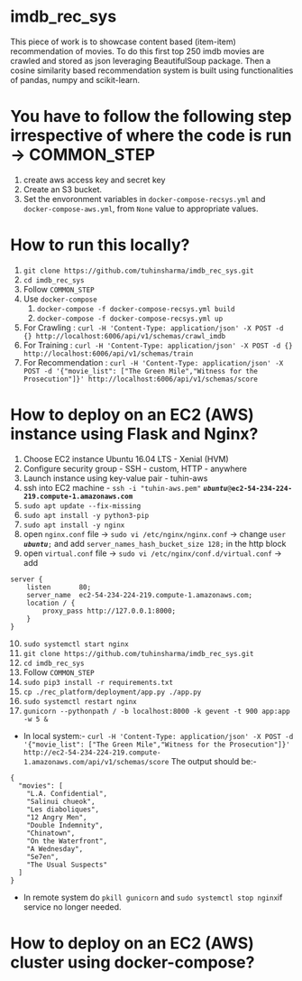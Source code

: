 # imdb_rec_sys

This piece of work is to showcase content based (item-item) recommendation of movies. To do this first top 250 imdb movies are crawled and stored as json leveraging BeautifulSoup package. Then a cosine similarity based recommendation system is built using functionalities of pandas, numpy and scikit-learn.

# You have to follow the following step irrespective of where the code is run &rarr; COMMON_STEP

1. create aws access key and secret key
2. Create an S3 bucket.
3. Set the envoronment variables in ```docker-compose-recsys.yml``` and ```docker-compose-aws.yml```, from ```None``` value to appropriate values.

# How to run this locally?

1. ```git clone https://github.com/tuhinsharma/imdb_rec_sys.git ```
2. ```cd imdb_rec_sys ```
3. Follow ```COMMON_STEP```
4. Use ```docker-compose```
    1. ```docker-compose -f docker-compose-recsys.yml build```
    2. ```docker-compose -f docker-compose-recsys.yml up ```
5. For Crawling : ```curl -H 'Content-Type: application/json' -X POST -d {} http://localhost:6006/api/v1/schemas/crawl_imdb```
6. For Training : ```curl -H 'Content-Type: application/json' -X POST -d {} http://localhost:6006/api/v1/schemas/train```
7. For Recommendation : ```curl -H 'Content-Type: application/json' -X POST -d '{"movie_list": ["The Green Mile","Witness for the Prosecution"]}' http://localhost:6006/api/v1/schemas/score```


# How to deploy on an EC2 (AWS) instance using Flask and Nginx?

1. Choose EC2 instance Ubuntu 16.04 LTS - Xenial (HVM)
2. Configure security group - SSH - custom, HTTP - anywhere
3. Launch instance using key-value pair - tuhin-aws
4. ssh into EC2 machine - ```ssh -i "tuhin-aws.pem"``` ***```ubuntu```***```@```**```ec2-54-234-224-219.compute-1.amazonaws.com```**
5. ```sudo apt update --fix-missing```
6. ```sudo apt install -y python3-pip```
7. ```sudo apt install -y nginx```
8. open ```nginx.conf``` file &rarr; ```sudo vi /etc/nginx/nginx.conf``` &rarr; change ```user  ```***```ubuntu```***```;``` and add ```server_names_hash_bucket_size 128;``` in the http block
9. open ```virtual.conf``` file &rarr; ```sudo vi /etc/nginx/conf.d/virtual.conf``` &rarr; add 
```
server {
    listen       80;
    server_name  ec2-54-234-224-219.compute-1.amazonaws.com;
    location / {
        proxy_pass http://127.0.0.1:8000;
    }
}
```
10. ```sudo systemctl start nginx```
11. ```git clone https://github.com/tuhinsharma/imdb_rec_sys.git```
12. ```cd imdb_rec_sys```
13. Follow ```COMMON_STEP```
13. ```sudo pip3 install -r requirements.txt``` 
14. ```cp ./rec_platform/deployment/app.py ./app.py```
14. ```sudo systemctl restart nginx```
15. ```gunicorn --pythonpath / -b localhost:8000 -k gevent -t 900 app:app -w 5 &```
* In local system:-
```curl -H 'Content-Type: application/json' -X POST -d '{"movie_list": ["The Green Mile","Witness for the Prosecution"]}' http://ec2-54-234-224-219.compute-1.amazonaws.com/api/v1/schemas/score```
The output should be:-
```
{
  "movies": [
    "L.A. Confidential", 
    "Salinui chueok", 
    "Les diaboliques", 
    "12 Angry Men", 
    "Double Indemnity", 
    "Chinatown", 
    "On the Waterfront", 
    "A Wednesday", 
    "Se7en", 
    "The Usual Suspects"
  ]
}
```
* In remote system do ```pkill gunicorn``` and ```sudo systemctl stop nginx```if service no longer needed.

# How to deploy on an EC2 (AWS) cluster using docker-compose?





